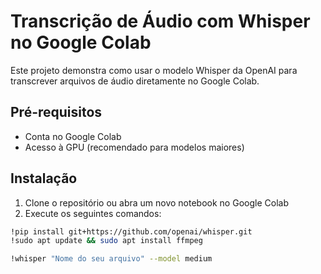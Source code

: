 # Transcrição de Áudio com Whisper no Google Colab

Este projeto demonstra como usar o modelo Whisper da OpenAI para transcrever arquivos de áudio diretamente no Google Colab.

## Pré-requisitos

- Conta no Google Colab
- Acesso à GPU (recomendado para modelos maiores)

## Instalação

1. Clone o repositório ou abra um novo notebook no Google Colab
2. Execute os seguintes comandos:

```bash
!pip install git+https://github.com/openai/whisper.git
!sudo apt update && sudo apt install ffmpeg

!whisper "Nome do seu arquivo" --model medium
